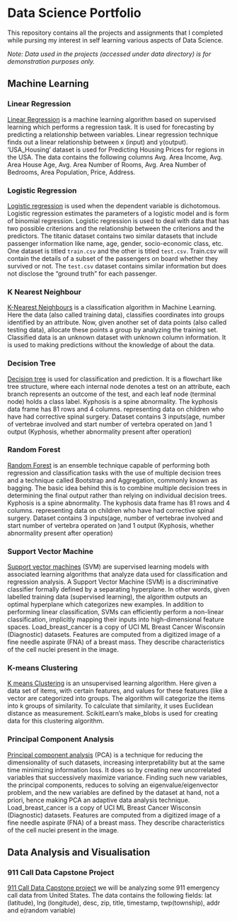# Data Science Portfolio

This repository contains all the projects and assignments that I completed while pursing my interest in self learning various aspects of Data Science.

*Note: Data used in the projects (accessed under data directory) is for demonstration purposes only.*

## Machine Learning

### Linear Regression 
[Linear Regression](https://github.com/soumya1266/data_science_rep/blob/master/LinearRegression.ipynb) is a machine learning algorithm based on supervised learning which performs a regression task. It is used for forecasting by predicting a relationship between variables. Linear regression technique finds out a linear relationship between x (input) and y(output).
‘USA_Housing’ dataset is used for Predicting Housing Prices for regions in the USA. The data contains the following columns Avg. Area Income, Avg. Area House Age, Avg. Area Number of Rooms, Avg. Area Number of Bedrooms, Area Population, Price, Address.

### Logistic Regression
[Logistic regression](https://github.com/soumya1266/data_science_rep/blob/master/LogisticRegression.ipynb) is used when the dependent variable is dichotomous. Logistic regression estimates the parameters of a logistic model and is form of binomial regression. Logistic regression is used to deal with data that has two possible criterions and the relationship between the criterions and the predictors.
The titanic dataset contains two similar datasets that include passenger information like name, age, gender, socio-economic class, etc. One dataset is titled `train.csv` and the other is titled `test.csv`. Train.csv will contain the details of a subset of the passengers on board whether they survived or not. The `test.csv` dataset contains similar information but does not disclose the “ground truth” for each passenger. 

### K Nearest Neighbour
[K-Nearest Neighbours](https://github.com/soumya1266/data_science_rep/blob/master/KNearestNeighbours.ipynb) is a classification algorithm in Machine Learning. Here the data (also called training data), classifies coordinates into groups identified by an attribute. Now, given another set of data points (also called testing data), allocate these points a group by analyzing the training set.
Classified data is an unknown dataset with unknown column information. It is used to making predictions without the knowledge of about the data.

### Decision Tree
[Decision tree](https://github.com/soumya1266/data_science_rep/blob/master/DecisionTree.ipynb) is used for classification and prediction. It is a flowchart like tree structure, where each internal node denotes a test on an attribute, each branch represents an outcome of the test, and each leaf node (terminal node) holds a class label.
Kyphosis is a spine abnormality. The kyphosis data frame has 81 rows and 4 columns. representing data on children who have had corrective spinal surgery. Dataset contains 3 inputs(age, number of vertebrae involved and start number of  vertebra operated on )and 1 output (Kyphosis, whether abnormality present after operation)

### Random Forest
[Random Forest](https://github.com/soumya1266/data_science_rep/blob/master/RandomForest.ipynb) is an ensemble technique capable of performing both regression and classification tasks with the use of multiple decision trees and a technique called Bootstrap and Aggregation, commonly known as bagging. The basic idea behind this is to combine multiple decision trees in determining the final output rather than relying on individual decision trees.
Kyphosis is a spine abnormality. The kyphosis data frame has 81 rows and 4 columns. representing data on children who have had corrective spinal surgery. Dataset contains 3 inputs(age, number of vertebrae involved and start number of  vertebra operated on )and 1 output (Kyphosis, whether abnormality present after operation)

### Support Vector Machine
[Support vector machines](https://github.com/soumya1266/data_science_rep/blob/master/SupportVectorMachine.ipynb) (SVM) are supervised learning models with associated learning algorithms that analyze data used for classification and regression analysis.
A Support Vector Machine (SVM) is a discriminative classifier formally defined by a separating hyperplane. In other words, given labelled training data (supervised learning), the algorithm outputs an optimal hyperplane which categorizes new examples. In addition to performing linear classification, SVMs can efficiently perform a non-linear classification, implicitly mapping their inputs into high-dimensional feature spaces.
Load_breast_cancer is a copy of UCI ML Breast Cancer Wisconsin (Diagnostic) datasets. Features are computed from a digitized image of a fine needle aspirate (FNA) of a breast mass. They describe characteristics of the cell nuclei present in the image.

### K-means Clustering
[K means Clustering](https://github.com/soumya1266/data_science_rep/blob/master/K-meansClustering.ipynb) is an unsupervised learning algorithm. Here given a data set of items, with certain features, and values for these features (like a vector are categorized into groups. The algorithm will categorize the items into k groups of similarity. To calculate that similarity, it uses Euclidean distance as measurement.
ScikitLearn’s make_blobs is used for creating data for this clustering algorithm.

### Principal Component Analysis
[Principal component analysis](https://github.com/soumya1266/data_science_rep/blob/master/PrincipalComponentAnalysis.ipynb) (PCA) is a technique for reducing the dimensionality of such datasets, increasing interpretability but at the same time minimizing information loss. It does so by creating new uncorrelated variables that successively maximize variance. Finding such new variables, the principal components, reduces to solving an eigenvalue/eigenvector problem, and the new variables are defined by the dataset at hand, not a priori, hence making PCA an adaptive data analysis technique.
Load_breast_cancer is a copy of UCI ML Breast Cancer Wisconsin (Diagnostic) datasets. Features are computed from a digitized image of a fine needle aspirate (FNA) of a breast mass. They describe characteristics of the cell nuclei present in the image.

## Data Analysis and Visualisation

### 911 Call Data Capstone Project
[911 Call Data Capstone project](https://github.com/soumya1266/data_science_rep/blob/master/911%20Calls%20Data%20Capstone%20Project.ipynb) we will be analyzing some 911 emergency call data from United States. The data contains the following fields: lat (latitude), lng (longitude), desc, zip, title, timestamp, twp(township), addr and e(random variable)


